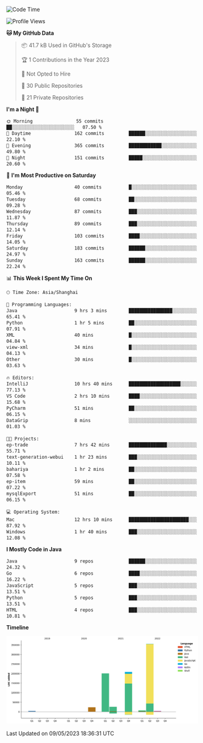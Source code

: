 <!--START_SECTION:waka-->
![Code Time](http://img.shields.io/badge/Code%20Time-1%2C785%20hrs%2046%20mins-blue)

![Profile Views](http://img.shields.io/badge/Profile%20Views-0-blue)

**🐱 My GitHub Data** 

> 📦 41.7 kB Used in GitHub's Storage 
 > 
> 🏆 1 Contributions in the Year 2023
 > 
> 🚫 Not Opted to Hire
 > 
> 📜 30 Public Repositories 
 > 
> 🔑 21 Private Repositories 
 > 
**I'm a Night 🦉** 

```text
🌞 Morning                55 commits          ██░░░░░░░░░░░░░░░░░░░░░░░   07.50 % 
🌆 Daytime                162 commits         ██████░░░░░░░░░░░░░░░░░░░   22.10 % 
🌃 Evening                365 commits         ████████████░░░░░░░░░░░░░   49.80 % 
🌙 Night                  151 commits         █████░░░░░░░░░░░░░░░░░░░░   20.60 % 
```
📅 **I'm Most Productive on Saturday** 

```text
Monday                   40 commits          █░░░░░░░░░░░░░░░░░░░░░░░░   05.46 % 
Tuesday                  68 commits          ██░░░░░░░░░░░░░░░░░░░░░░░   09.28 % 
Wednesday                87 commits          ███░░░░░░░░░░░░░░░░░░░░░░   11.87 % 
Thursday                 89 commits          ███░░░░░░░░░░░░░░░░░░░░░░   12.14 % 
Friday                   103 commits         ████░░░░░░░░░░░░░░░░░░░░░   14.05 % 
Saturday                 183 commits         ██████░░░░░░░░░░░░░░░░░░░   24.97 % 
Sunday                   163 commits         ██████░░░░░░░░░░░░░░░░░░░   22.24 % 
```


📊 **This Week I Spent My Time On** 

```text
🕑︎ Time Zone: Asia/Shanghai

💬 Programming Languages: 
Java                     9 hrs 3 mins        ████████████████░░░░░░░░░   65.41 % 
Python                   1 hr 5 mins         ██░░░░░░░░░░░░░░░░░░░░░░░   07.91 % 
XML                      40 mins             █░░░░░░░░░░░░░░░░░░░░░░░░   04.84 % 
view-xml                 34 mins             █░░░░░░░░░░░░░░░░░░░░░░░░   04.13 % 
Other                    30 mins             █░░░░░░░░░░░░░░░░░░░░░░░░   03.63 % 

🔥 Editors: 
IntelliJ                 10 hrs 40 mins      ███████████████████░░░░░░   77.13 % 
VS Code                  2 hrs 10 mins       ████░░░░░░░░░░░░░░░░░░░░░   15.68 % 
PyCharm                  51 mins             ██░░░░░░░░░░░░░░░░░░░░░░░   06.15 % 
DataGrip                 8 mins              ░░░░░░░░░░░░░░░░░░░░░░░░░   01.03 % 

🐱‍💻 Projects: 
ep-trade                 7 hrs 42 mins       ██████████████░░░░░░░░░░░   55.71 % 
text-generation-webui    1 hr 23 mins        ███░░░░░░░░░░░░░░░░░░░░░░   10.11 % 
bahariya                 1 hr 2 mins         ██░░░░░░░░░░░░░░░░░░░░░░░   07.58 % 
ep-item                  59 mins             ██░░░░░░░░░░░░░░░░░░░░░░░   07.22 % 
mysqlExport              51 mins             ██░░░░░░░░░░░░░░░░░░░░░░░   06.15 % 

💻 Operating System: 
Mac                      12 hrs 10 mins      ██████████████████████░░░   87.92 % 
Windows                  1 hr 40 mins        ███░░░░░░░░░░░░░░░░░░░░░░   12.08 % 
```

**I Mostly Code in Java** 

```text
Java                     9 repos             ██████░░░░░░░░░░░░░░░░░░░   24.32 % 
Go                       6 repos             ████░░░░░░░░░░░░░░░░░░░░░   16.22 % 
JavaScript               5 repos             ███░░░░░░░░░░░░░░░░░░░░░░   13.51 % 
Python                   5 repos             ███░░░░░░░░░░░░░░░░░░░░░░   13.51 % 
HTML                     4 repos             ███░░░░░░░░░░░░░░░░░░░░░░   10.81 % 
```



**Timeline**

![Lines of Code chart](https://raw.githubusercontent.com/youtiaoguagua/youtiaoguagua/master/assets/bar_graph.png)


 Last Updated on 09/05/2023 18:36:31 UTC
<!--END_SECTION:waka-->